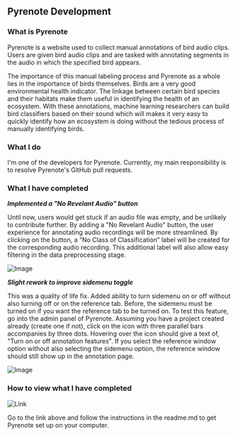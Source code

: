 ## Pyrenote Development

### What is Pyrenote
Pyrenote is a website used to collect manual annotations of bird audio clips. Users are given bird audio clips and are tasked with annotating segments in the audio in which the specified bird appears.

The importance of this manual labeling process and Pyrenote as a whole lies in the importance of birds themselves. Birds are a very good environmental health indicator. The linkage between certain bird species and their habitats make them useful in identifying the health of an ecosystem. With these annotations, machine learning researchers can build bird classifiers based on their sound which will makes it very easy to quickly identify how an ecosystem is doing without the tedious process of manually identifying birds.

### What I do

I'm one of the developers for Pyrenote. Currently, my main responsibility is to resolve Pyrenote's GitHub pull requests.

### What I have completed

_**Implemented a "No Revelant Audio" button**_

Until now, users would get stuck if an audio file was empty, and be unlikely to contribute further. By adding a "No Revelant Audio" button, the user experience for annotating audio recordings will be more streamlined. By clicking on the button, a “No Class of Classification” label will be created for the corresponding audio recording. This additional label will also allow easy filtering in the data preprocessing stage.

![Image]()

_**Slight rework to improve sidemenu toggle**_

This was a quality of life fix. Added ability to turn sidemenu on or off without also turning off or on the reference tab. Before, the sidemenu must be turned on if you want the reference tab to be turned on. To test this feature, go into the admin panel of Pyrenote. Assuming you have a project created already (create one if not), click on the icon with three parallel bars accompanies by three dots. Hovering over the icon should give a text of, "Turn on or off annotation features". If you select the reference window option without also selecting the sidemenu option, the reference window should still show up in the annotation page.

![Image]()


### How to view what I have completed

![Link](https://github.com/UCSD-E4E/Pyrenote)

Go to the link above and follow the instructions in the readme.md to get Pyrenote set up on your computer.
